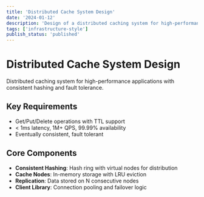 ```yaml
---
title: 'Distributed Cache System Design'
date: '2024-01-12'
description: 'Design of a distributed caching system for high-performance applications, featuring consistent hashing, replication, and fault tolerance mechanisms.'
tags: ['infrastructure-style']
publish_status: 'published'
---
```


# Distributed Cache System Design

Distributed caching system for high-performance applications with consistent hashing and fault tolerance.

## Key Requirements

- Get/Put/Delete operations with TTL support
- < 1ms latency, 1M+ QPS, 99.99% availability
- Eventually consistent, fault tolerant

## Core Components

- **Consistent Hashing**: Hash ring with virtual nodes for distribution
- **Cache Nodes**: In-memory storage with LRU eviction
- **Replication**: Data stored on N consecutive nodes
- **Client Library**: Connection pooling and failover logic

